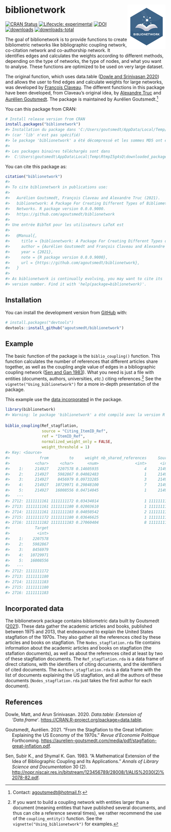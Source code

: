 
<!-- README.md is generated from README.Rmd. Please edit that file -->

# biblionetwork <img src="man/figures/logo.png" align="right" alt="" width="120" />

<!-- badges: start -->

[![CRAN
Status](https://www.r-pkg.org/badges/version-last-release/biblionetwork)](https://cran.r-project.org/package=biblionetwork)
[![Lifecycle:
experimental](https://img.shields.io/badge/lifecycle-experimental-orange.svg)](https://lifecycle.r-lib.org/articles/stages.html#experimental)
[![DOI](https://zenodo.org/badge/DOI/10.5281/zenodo.7677369.svg)](https://doi.org/10.5281/zenodo.7677369)
[![downloads](https://cranlogs.r-pkg.org/badges/biblionetwork)](https://cran.r-project.org/package=biblionetwork)
[![downloads-total](https://cranlogs.r-pkg.org/badges/grand-total/biblionetwork)](https://cran.r-project.org/package=biblionetwork)
<!-- badges: end -->

The goal of biblionetwork is to provide functions to create bibliometric
networks like bibliographic coupling network, co-citation network and
co-authorship network. It identifies edges and calculates the weights
according to different methods, depending on the type of networks, the
type of nodes, and what you want to analyse. These functions are
optimized to be used on very large dataset.

The original function, which uses data.table ([Dowle and Srinivasan
2020](#ref-datatable)) and allows the user to find edges and calculate
weights for large networks, was developed by [François
Claveau](https://www.usherbrooke.ca/philosophie/nous-joindre/personnel-enseignant/claveau-francois/).
The different functions in this package have been developed, from
Claveau’s original idea, by [Alexandre
Truc](https://sites.google.com/view/alexandre-truc/home-and-contact) and
[Aurélien Goutsmedt](https://aurelien-goutsmedt.com/). The package is
maintained by Aurélien Goutsmedt.[^1]

You can this package from CRAN:

``` r
# Install release version from CRAN
install.packages("biblionetwork")
#> Installation du package dans 'C:/Users/goutsmedt/AppData/Local/Temp/RtmpMRTsQw/temp_libpath109438c64ba8'
#> (car 'lib' n'est pas spécifié)
#> le package 'biblionetwork' a été décompressé et les sommes MD5 ont été vérifiées avec succés
#> 
#> Les packages binaires téléchargés sont dans
#>  C:\Users\goutsmedt\AppData\Local\Temp\RtmpI5g4sQ\downloaded_packages
```

You can cite this package as:

``` r
citation("biblionetwork")
#> 
#> To cite biblionetwork in publications use:
#> 
#>   Aurélien Goutsmedt, François Claveau and Alexandre Truc (2021).
#>   biblionetwork: A Package For Creating Different Types of Bibliometric
#>   Networks. R package version 0.0.0.9000.
#>   https://github.com/agoutsmedt/biblionetwork
#> 
#> Une entrée BibTeX pour les utilisateurs LaTeX est
#> 
#>   @Manual{,
#>     title = {biblionetwork: A Package For Creating Different Types of Bibliometric Networks},
#>     author = {Aurélien Goutsmedt and François Claveau and Alexandre Truc},
#>     year = {2021},
#>     note = {R package version 0.0.0.9000},
#>     url = {https://github.com/agoutsmedt/biblionetwork},
#>   }
#> 
#> As biblionetwork is continually evolving, you may want to cite its
#> version number. Find it with 'help(package=biblionetwork)'.
```

## Installation

You can install the development version from
[GitHub](https://github.com/) with:

``` r
# install.packages("devtools")
devtools::install_github("agoutsmedt/biblionetwork")
```

## Example

The basic function of the package is the `biblio_coupling()` function.
This function calculates the number of references that different
articles share together, as well as the coupling angle value of edges in
a bibliographic coupling network ([Sen and Gan 1983](#ref-sen1983)).
What you need is just a file with entities (documents, authors,
universities, *etc.*) citing references.[^2] See the
`vignette("Using_biblionetwork")` for a more in-depth presentation of
the package.

This example use the [data incorporated](#incorporated-data) in the
package.

``` r
library(biblionetwork)
#> Warning: le package 'biblionetwork' a été compilé avec la version R 4.2.2

biblio_coupling(Ref_stagflation, 
                source = "Citing_ItemID_Ref", 
                ref = "ItemID_Ref", 
                normalized_weight_only = FALSE, 
                weight_threshold = 1)
#> Key: <Source>
#>             from         to     weight nb_shared_references     Source
#>           <char>     <char>      <num>                <int>      <int>
#>    1:     214927    2207578 0.14605935                    4     214927
#>    2:     214927    5982867 0.04082483                    1     214927
#>    3:     214927    8456979 0.09733285                    3     214927
#>    4:     214927   10729971 0.29848100                    7     214927
#>    5:     214927   16008556 0.04714045                    1     214927
#>   ---                                                                 
#> 2712: 1111111161 1111111172 0.03434014                    1 1111111161
#> 2713: 1111111161 1111111180 0.02003610                    1 1111111161
#> 2714: 1111111161 1111111183 0.04050542                    2 1111111161
#> 2715: 1111111172 1111111180 0.03646625                    1 1111111172
#> 2716: 1111111182 1111111183 0.27060404                    8 1111111182
#>           Target
#>            <int>
#>    1:    2207578
#>    2:    5982867
#>    3:    8456979
#>    4:   10729971
#>    5:   16008556
#>   ---           
#> 2712: 1111111172
#> 2713: 1111111180
#> 2714: 1111111183
#> 2715: 1111111180
#> 2716: 1111111183
```

## Incorporated data

The biblionetwork package contains bibliometric data built by Goutsmedt
([2021](#ref-goutsmedt2021a)). These data gather the academic articles
and books, published between 1975 and 2013, that endeavoured to explain
the United States stagflation of the 1970s. They also gather all the
references cited by these articles and books on stagflation. The
`Nodes_stagflation.rda` file contains information about the academic
articles and books on stagflation (the staflation documents), as well as
about the references cited at least by two of these stagflation
documents. The `Ref_stagflation.rda` is a data frame of direct
citations, with the identifiers of citing documents, and the identifiers
of cited documents. The `Authors_stagflation.rda` is a data frame with
the list of documents explaining the US stagflation, and all the authors
of these documents (`Nodes_stagflation.rda` just takes the first author
for each document).

## References

<div id="refs" class="references csl-bib-body hanging-indent">

<div id="ref-datatable" class="csl-entry">

Dowle, Matt, and Arun Srinivasan. 2020. *Data.table: Extension of
‘Data.frame‘*. <https://CRAN.R-project.org/package=data.table>.

</div>

<div id="ref-goutsmedt2021a" class="csl-entry">

Goutsmedt, Aurélien. 2021. “From the Stagflation to the Great Inflation:
Explaining the US Economy of the 1970s.” *Revue d’Economie Politique*
Forthcoming.
<https://aurelien-goutsmedt.com/media/pdf/stagflation-great-inflation.pdf>.

</div>

<div id="ref-sen1983" class="csl-entry">

Sen, Subir K., and Shymal K. Gan. 1983. “A Mathematical Extension of the
Idea of Bibliographic Coupling and Its Applications.” *Annals of Library
Science and Documentation* 30 (2).
<http://nopr.niscair.res.in/bitstream/123456789/28008/1/ALIS%2030(2)%2078-82.pdf>.

</div>

</div>

[^1]: Contact: <agoutsmedt@hotmail.fr>.

[^2]: If you want to build a coupling network with entities larger than
    a document (meaning entities that have published several documents,
    and thus can cite a reference several times), we rather recommend
    the use of the `coupling_entity()` function. See the
    `vignette("Using_biblionetwork")` for examples.
